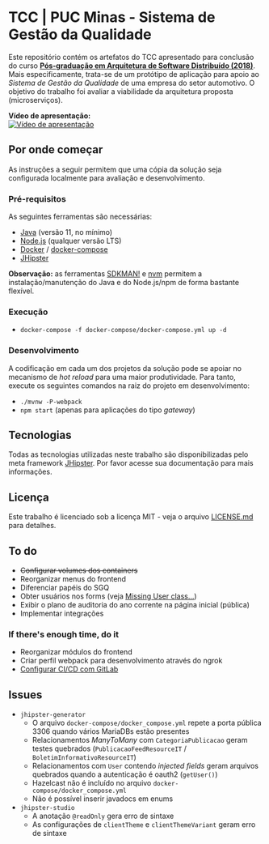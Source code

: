 # TCC | PUC Minas  - Sistema de Gestão da Qualidade

Este repositório contém os artefatos do TCC apresentado para conclusão do curso [**Pós-graduação em Arquitetura de Software Distribuído (2018)**](https://www.pucminas.br/PucVirtual/Pos-Graduacao/Paginas/Arquitetura-de-Software-Distribuido.aspx?moda=1&polo=1&area=11&curso=2096&situ=1). Mais especificamente, trata-se de um protótipo de aplicação para apoio ao *Sistema de Gestão da Qualidade* de uma empresa do setor automotivo. O objetivo do trabalho foi avaliar a viabilidade da arquitetura proposta (microserviços).

<!--<img alt="Diagrama de arquitetura" src="doc/arquitetura.png" style="height:75%; width:75%;">-->

**Vídeo de apresentação:**\
[![Vídeo de apresentação](https://raw.githubusercontent.com/lzkill/tcc_puc-minas/develop/doc/dev_monkey.png)](https://www.youtube.com/watch?v=_LmJVLnPJeo)

## Por onde começar

As instruções a seguir permitem que uma cópia da solução seja configurada localmente para avaliação e desenvolvimento.

### Pré-requisitos

As seguintes ferramentas são necessárias:

- [Java](https://adoptopenjdk.net/) (versão 11, no mínimo)
- [Node.js](https://nodejs.org/) (qualquer versão LTS)
- [Docker](https://docs.docker.com/install/) / [docker-compose](https://docs.docker.com/compose/install/)
- [JHipster](https://www.jhipster.tech/installation/)

**Observação:** as ferramentas [SDKMAN!](https://sdkman.io/) e [nvm](https://github.com/nvm-sh/nvm) permitem a instalação/manutenção do Java e do Node.js/npm de forma bastante flexível.

### Execução

- `docker-compose -f docker-compose/docker-compose.yml up -d`

### Desenvolvimento

A codificação em cada um dos projetos da solução pode se apoiar no mecanismo de *hot reload* para uma maior produtividade. Para tanto, execute os seguintes comandos na raiz do projeto em desenvolvimento:

- `./mvnw -P-webpack`
- `npm start` (apenas para aplicações do tipo *gateway*)

## Tecnologias

Todas as tecnologias utilizadas neste trabalho são disponibilizadas pelo meta framework [JHipster](https://www.jhipster.tech/tech-stack/). Por favor acesse sua documentação para mais informações.

## Licença

Este trabalho é licenciado sob a licença MIT - veja o arquivo [LICENSE.md](LICENSE.md) para detalhes.

## To do

- ~~Configurar volumes dos containers~~
- Reorganizar menus do frontend
- Diferenciar papéis do SGQ
- Obter usuários nos forms (veja [Missing User class...](https://stackoverflow.com/a/43405851))
- Exibir o plano de auditoria do ano corrente na página inicial (pública)
- Implementar integrações

### If there's enough time, do it
- Reorganizar módulos do frontend
- Criar perfil webpack para desenvolvimento através do ngrok
- [Configurar CI/CD com GitLab](https://www.jhipster.tech/setting-up-ci/#would-you-like-to-perform-the-build-in-a-docker-container--jenkins--gitlab)

## Issues

* `jhipster-generator`
  - O arquivo `docker-compose/docker_compose.yml` repete a porta pública 3306 quando vários MariaDBs estão presentes
  - Relacionamentos *ManyToMany* com `CategoriaPublicacao` geram testes quebrados (`PublicacaoFeedResourceIT` / `BoletimInformativoResourceIT`)
  - Relacionamentos com `User` contendo *injected fields* geram arquivos quebrados quando a autenticação é oauth2 (`getUser()`)
  - Hazelcast não é incluído no arquivo `docker-compose/docker_compose.yml`
  - Não é possível inserir javadocs em enums
* `jhipster-studio`
  - A anotação `@readOnly` gera erro de sintaxe
  - As configurações de `clientTheme` e `clientThemeVariant` geram erro de sintaxe
